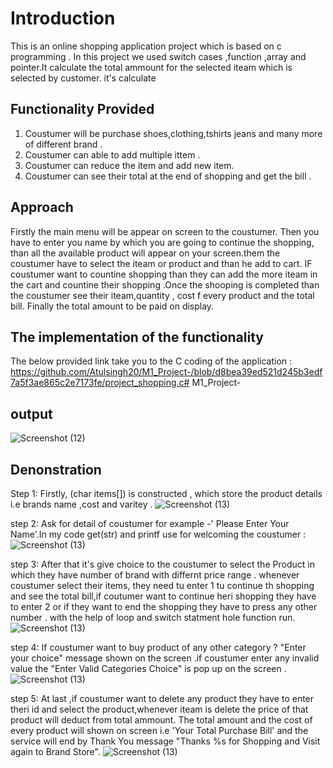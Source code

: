 # Introduction 

This is an online shopping application project which is based on c programming . 
In this project we used switch cases ,function ,array and pointer.It calculate the  total ammount for the selected iteam which is selected by customer.
it's calculate 



## Functionality Provided
1. Coustumer will be purchase shoes,clothing,tshirts jeans and many more of different brand .
2. Coustumer can able to add multiple ittem .
3. Coustumer can reduce the item and add new item.
4. Coustumer can see their total at the end of shopping and get the bill .

## Approach 
Firstly the main menu will be appear on screen to the coustumer. Then you have to enter you name by which you are going to continue the shopping, than all the available product will appear on your screen.them the coustumer have to select the iteam or product and than he add to cart. IF coustumer want to countine shopping than  they can add the more iteam in the cart and countine their shopping .Once the shooping is completed than the coustumer see their iteam,quantity , cost f every product and the total bill. Finally the total amount to be paid on display.

## The implementation of the functionality 
The below provided link take you to the C coding of the application :
 https://github.com/Atulsingh20/M1_Project-/blob/d8bea39ed521d245b3edf7a5f3ae865c2e7173fe/project_shopping.c# M1_Project-
 
 ## output 
 
 ![Screenshot (12)](https://user-images.githubusercontent.com/101882303/161274029-4b3ec201-f559-42e7-ae13-3f75592ee446.png)

## Denonstration 
Step 1: Firstly, (char items[]) is constructed , which store the product details i.e brands name ,cost and varitey .
![Screenshot (13)](https://user-images.githubusercontent.com/101882303/161277095-2b8182e3-de75-47d7-b6fb-b70905738332.png)

step 2: Ask for detail of coustumer for example -' Please Enter Your Name'.In my code get(str) and printf use for welcoming the coustumer :
![Screenshot (13)](https://user-images.githubusercontent.com/101882303/161278081-b74202a4-6984-4643-84fd-9f8322ff8d19.png)

step 3: After that it's give choice to the coustumer to select the Product in which they have number of brand with differnt price range . whenever coustumer select their items, they need tu enter 1 tu continue th shopping and see the total bill,if coutumer want to continue heri shopping they have to  enter 2 or if they want to end the shopping they have to press any other number . with the help of loop and switch statment hole function run.
![Screenshot (13)](https://user-images.githubusercontent.com/101882303/161280970-fc9fddbb-289c-4f36-b348-4994c93b849b.png)

step 4: If coustumer want to buy product of any other category ? "Enter your choice" message shown on the screen .if coustumer enter any invalid value the "Enter Valid Categories Choice" is pop up on the screen .
![Screenshot (13)](https://user-images.githubusercontent.com/101882303/161282475-fb11c93d-2997-45e2-a31d-d2cb11b01492.png)

step 5: At last ,if coustumer want to delete any product they have to enter theri id and select the product,whenever iteam is delete the price of that product will deduct from total ammount. The total amount and the cost of every product will shown on screen i.e 'Your Total Purchase Bill' and the service will end by Thank You message "Thanks %s for Shopping and Visit again to Brand Store".
![Screenshot (13)](https://user-images.githubusercontent.com/101882303/161284092-af9a1e4a-2742-432c-a697-5463dcd62af6.png)


